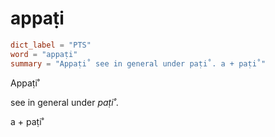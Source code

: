 # appaṭi

``` toml
dict_label = "PTS"
word = "appaṭi"
summary = "Appaṭi˚ see in general under paṭi˚. a + paṭi˚"
```

Appaṭi˚

see in general under *paṭi˚*.

a \+ paṭi˚

